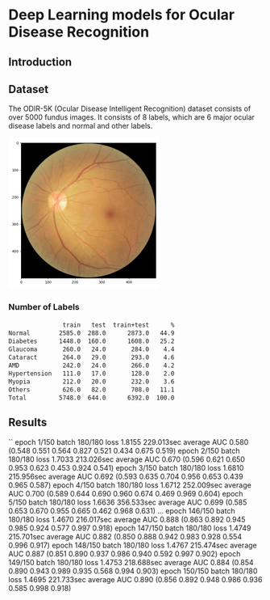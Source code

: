 # Deep Learning models for Ocular Disease Recognition

## Introduction

## Dataset

The ODIR-5K (Ocular Disease Intelligent Recognition) dataset consists of over 5000 fundus images.
It consists of 8 labels, which are 6 major ocular disease labels and normal and other labels.

<img src="figure/input.png" alt="input" width="300px" />

### Number of Labels

```
               train   test  train+test      %
Normal        2585.0  288.0      2873.0   44.9
Diabetes      1448.0  160.0      1608.0   25.2
Glaucoma       260.0   24.0       284.0    4.4
Cataract       264.0   29.0       293.0    4.6
AMD            242.0   24.0       266.0    4.2
Hypertension   111.0   17.0       128.0    2.0
Myopia         212.0   20.0       232.0    3.6
Others         626.0   82.0       708.0   11.1
Total         5748.0  644.0      6392.0  100.0
```

## Results

``
epoch   1/150 batch 180/180 loss 1.8155 229.013sec average AUC 0.580 (0.548 0.551 0.564 0.827 0.521 0.434 0.675 0.519)
epoch   2/150 batch 180/180 loss 1.7033 213.026sec average AUC 0.670 (0.596 0.621 0.650 0.953 0.623 0.453 0.924 0.541)
epoch   3/150 batch 180/180 loss 1.6810 215.956sec average AUC 0.692 (0.593 0.635 0.704 0.956 0.653 0.439 0.965 0.587)
epoch   4/150 batch 180/180 loss 1.6712 252.009sec average AUC 0.700 (0.589 0.644 0.690 0.960 0.674 0.469 0.969 0.604)
epoch   5/150 batch 180/180 loss 1.6636 356.533sec average AUC 0.699 (0.585 0.653 0.670 0.955 0.665 0.462 0.968 0.631)
...
epoch 146/150 batch 180/180 loss 1.4670 216.017sec average AUC 0.888 (0.863 0.892 0.945 0.985 0.924 0.577 0.997 0.918)
epoch 147/150 batch 180/180 loss 1.4749 215.701sec average AUC 0.882 (0.850 0.888 0.942 0.983 0.928 0.554 0.996 0.917)
epoch 148/150 batch 180/180 loss 1.4767 215.474sec average AUC 0.887 (0.851 0.890 0.937 0.986 0.940 0.592 0.997 0.902)
epoch 149/150 batch 180/180 loss 1.4753 218.688sec average AUC 0.884 (0.854 0.890 0.943 0.989 0.935 0.568 0.994 0.903)
epoch 150/150 batch 180/180 loss 1.4695 221.733sec average AUC 0.890 (0.856 0.892 0.948 0.986 0.936 0.585 0.998 0.918)
```
